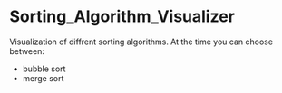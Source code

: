 # Sorting_Algorithm_Visualizer
Visualization of diffrent sorting algorithms.
At the time you can choose between: 
  - bubble sort
  - merge sort 
